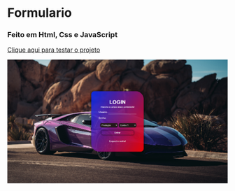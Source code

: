 # Formulario
### Feito em Html, Css e JavaScript
<a href="https://vinicius-rodriguess.github.io/Formulario/">Clique aqui para testar o projeto</a>
<p></p>
<img src="./src/img/formulario.png"/>
